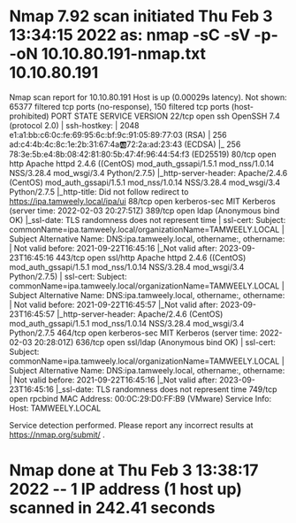 # Nmap 7.92 scan initiated Thu Feb  3 13:34:15 2022 as: nmap -sC -sV -p- -oN 10.10.80.191-nmap.txt 10.10.80.191
Nmap scan report for 10.10.80.191
Host is up (0.00029s latency).
Not shown: 65377 filtered tcp ports (no-response), 150 filtered tcp ports (host-prohibited)
PORT    STATE SERVICE      VERSION
22/tcp  open  ssh          OpenSSH 7.4 (protocol 2.0)
| ssh-hostkey: 
|   2048 e1:a1:bb:c6:0c:fe:69:95:6c:bf:9c:91:05:89:77:03 (RSA)
|   256 ad:c4:4b:4c:8c:1e:2b:31:67:4a:ab:72:2a:ad:23:43 (ECDSA)
|_  256 78:3e:5b:e4:8b:08:42:81:80:5b:47:4f:96:44:54:f3 (ED25519)
80/tcp  open  http         Apache httpd 2.4.6 ((CentOS) mod_auth_gssapi/1.5.1 mod_nss/1.0.14 NSS/3.28.4 mod_wsgi/3.4 Python/2.7.5)
|_http-server-header: Apache/2.4.6 (CentOS) mod_auth_gssapi/1.5.1 mod_nss/1.0.14 NSS/3.28.4 mod_wsgi/3.4 Python/2.7.5
|_http-title: Did not follow redirect to https://ipa.tamweely.local/ipa/ui
88/tcp  open  kerberos-sec MIT Kerberos (server time: 2022-02-03 20:27:51Z)
389/tcp open  ldap         (Anonymous bind OK)
|_ssl-date: TLS randomness does not represent time
| ssl-cert: Subject: commonName=ipa.tamweely.local/organizationName=TAMWEELY.LOCAL
| Subject Alternative Name: DNS:ipa.tamweely.local, othername:<unsupported>, othername:<unsupported>
| Not valid before: 2021-09-22T16:45:16
|_Not valid after:  2023-09-23T16:45:16
443/tcp open  ssl/http     Apache httpd 2.4.6 ((CentOS) mod_auth_gssapi/1.5.1 mod_nss/1.0.14 NSS/3.28.4 mod_wsgi/3.4 Python/2.7.5)
| ssl-cert: Subject: commonName=ipa.tamweely.local/organizationName=TAMWEELY.LOCAL
| Subject Alternative Name: DNS:ipa.tamweely.local, othername:<unsupported>, othername:<unsupported>
| Not valid before: 2021-09-22T16:45:57
|_Not valid after:  2023-09-23T16:45:57
|_http-server-header: Apache/2.4.6 (CentOS) mod_auth_gssapi/1.5.1 mod_nss/1.0.14 NSS/3.28.4 mod_wsgi/3.4 Python/2.7.5
464/tcp open  kerberos-sec MIT Kerberos (server time: 2022-02-03 20:28:01Z)
636/tcp open  ssl/ldap     (Anonymous bind OK)
| ssl-cert: Subject: commonName=ipa.tamweely.local/organizationName=TAMWEELY.LOCAL
| Subject Alternative Name: DNS:ipa.tamweely.local, othername:<unsupported>, othername:<unsupported>
| Not valid before: 2021-09-22T16:45:16
|_Not valid after:  2023-09-23T16:45:16
|_ssl-date: TLS randomness does not represent time
749/tcp open  rpcbind
MAC Address: 00:0C:29:D0:FF:B9 (VMware)
Service Info: Host: TAMWEELY.LOCAL

Service detection performed. Please report any incorrect results at https://nmap.org/submit/ .
# Nmap done at Thu Feb  3 13:38:17 2022 -- 1 IP address (1 host up) scanned in 242.41 seconds
